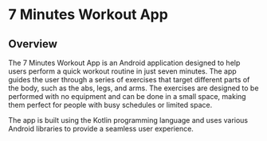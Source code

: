 # 7 Minutes Workout App
## Overview
The 7 Minutes Workout App is an Android application designed to help users perform a quick workout routine in just seven minutes. The app guides the user through a series of exercises that target different parts of the body, such as the abs, legs, and arms. The exercises are designed to be performed with no equipment and can be done in a small space, making them perfect for people with busy schedules or limited space.

The app is built using the Kotlin programming language and uses various Android libraries to provide a seamless user experience.